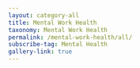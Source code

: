 ```yaml
---
layout: category-all
title: Mental Work Health
taxonomy: Mental Work Health
permalink: /mental-work-health/all/
subscribe-tag: Mental Health
gallery-link: true
---
```

